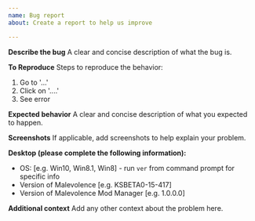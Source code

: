 ```yaml
---
name: Bug report
about: Create a report to help us improve

---
```


**Describe the bug**
A clear and concise description of what the bug is.

**To Reproduce**
Steps to reproduce the behavior:
1. Go to '...'
2. Click on '....'
4. See error

**Expected behavior**
A clear and concise description of what you expected to happen.

**Screenshots**
If applicable, add screenshots to help explain your problem.

**Desktop (please complete the following information):**
 - OS: [e.g. Win10, Win8.1, Win8] - run `ver` from command prompt for specific info
 - Version of Malevolence [e.g. KSBETA0-15-417]
 - Version of Malevolence Mod Manager [e.g. 1.0.0.0]

**Additional context**
Add any other context about the problem here.
